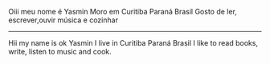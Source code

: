 
Oiii meu nome é Yasmin
Moro em Curitiba Paraná Brasil 
Gosto de ler, escrever,ouvir música e cozinhar
**********************************
Hii my name is ok Yasmin 
I live in Curitiba Paraná Brasil
I like to read books, write, listen to music and cook.
